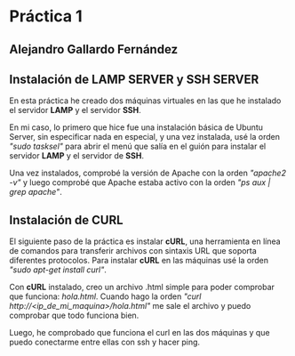 # Práctica 1 
## Alejandro Gallardo Fernández

## Instalación de **LAMP SERVER** y **SSH SERVER**
En esta práctica he creado dos máquinas virtuales en las que he instalado el servidor **LAMP** y el 
servidor **SSH**.

En mi caso, lo primero que hice fue una instalación básica de Ubuntu Server, sin especificar nada en especial, y 
una vez instalada, usé la orden *"sudo tasksel"* para abrir el menú que salía en el guión para instalar el 
servidor **LAMP** y el servidor de **SSH**.

Una vez instalados, comprobé la versión de Apache con la orden *"apache2 -v"* y luego comprobé que Apache estaba 
activo con la orden *"ps aux | grep apache"*.


## Instalación de **CURL**
El siguiente paso de la práctica es instalar **cURL**, una herramienta en línea de comandos para transferir 
archivos con sintaxis URL que soporta diferentes protocolos. Para instalar **cURL** en las máquinas usé la orden 
*"sudo apt-get install curl"*.

Con **cURL** instalado, creo un archivo .html simple para poder comprobar que funciona: *hola.html*.
Cuando hago la orden *"curl http://<ip_de_mi_maquina>/hola.html"* me sale el archivo y puedo comprobar que todo 
funciona bien. 

Luego, he comprobado que funciona el curl en las dos máquinas y que puedo conectarme entre ellas con ssh y hacer 
ping.
